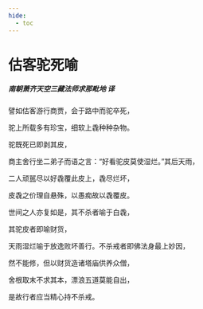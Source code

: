 ```yaml
---
hide:
  - toc
---
```


# **估客驼死喻**

##### 南朝萧齐天空三藏法师求那毗地 译

譬如估客游行商贾，会于路中而驼卒死，

驼上所载多有珍宝，细软上毳种种杂物。

驼既死已即剥其皮，

商主舍行坐二弟子而语之言：“好看驼皮莫使湿烂。”其后天雨，

二人顽嚚尽以好毳覆此皮上，毳尽烂坏，

皮毳之价理自悬殊，以愚痴故以毳覆皮。

世间之人亦复如是，其不杀者喻于白毳，

其驼皮者即喻财货，

天雨湿烂喻于放逸败坏善行。不杀戒者即佛法身最上妙因，

然不能修，但以财货造诸塔庙供养众僧，

舍根取末不求其本，漂浪五道莫能自出，

是故行者应当精心持不杀戒。